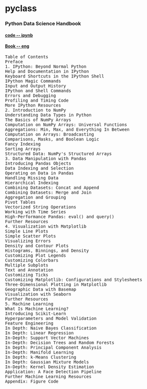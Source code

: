 # pyclass

### Python Data Science Handbook
#### [code -- ipynb](https://github.com/jakevdp/PythonDataScienceHandbook/tree/master/notebooks)
#### [Book -- eng](https://jakevdp.github.io/PythonDataScienceHandbook/)
<pre>
Table of Contents
Preface
1. IPython: Beyond Normal Python
Help and Documentation in IPython
Keyboard Shortcuts in the IPython Shell
IPython Magic Commands
Input and Output History
IPython and Shell Commands
Errors and Debugging
Profiling and Timing Code
More IPython Resources
2. Introduction to NumPy
Understanding Data Types in Python
The Basics of NumPy Arrays
Computation on NumPy Arrays: Universal Functions
Aggregations: Min, Max, and Everything In Between
Computation on Arrays: Broadcasting
Comparisons, Masks, and Boolean Logic
Fancy Indexing
Sorting Arrays
Structured Data: NumPy's Structured Arrays
3. Data Manipulation with Pandas
Introducing Pandas Objects
Data Indexing and Selection
Operating on Data in Pandas
Handling Missing Data
Hierarchical Indexing
Combining Datasets: Concat and Append
Combining Datasets: Merge and Join
Aggregation and Grouping
Pivot Tables
Vectorized String Operations
Working with Time Series
High-Performance Pandas: eval() and query()
Further Resources
4. Visualization with Matplotlib
Simple Line Plots
Simple Scatter Plots
Visualizing Errors
Density and Contour Plots
Histograms, Binnings, and Density
Customizing Plot Legends
Customizing Colorbars
Multiple Subplots
Text and Annotation
Customizing Ticks
Customizing Matplotlib: Configurations and Stylesheets
Three-Dimensional Plotting in Matplotlib
Geographic Data with Basemap
Visualization with Seaborn
Further Resources
5. Machine Learning
What Is Machine Learning?
Introducing Scikit-Learn
Hyperparameters and Model Validation
Feature Engineering
In Depth: Naive Bayes Classification
In Depth: Linear Regression
In-Depth: Support Vector Machines
In-Depth: Decision Trees and Random Forests
In Depth: Principal Component Analysis
In-Depth: Manifold Learning
In Depth: k-Means Clustering
In Depth: Gaussian Mixture Models
In-Depth: Kernel Density Estimation
Application: A Face Detection Pipeline
Further Machine Learning Resources
Appendix: Figure Code
</pre>
